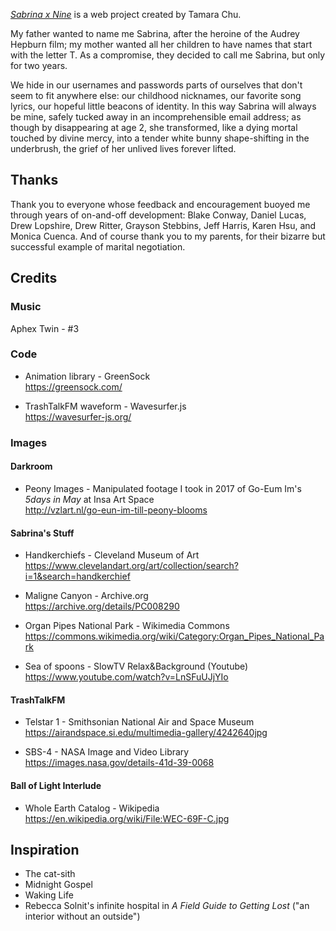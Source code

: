 _[Sabrina x Nine](https://sabrinaxnine.com)_ is a web project created by Tamara Chu.

My father wanted to name me Sabrina, after the heroine of the Audrey Hepburn film; my mother wanted all her children to have names that start with the letter T. As a compromise, they decided to call me Sabrina, but only for two years.

We hide in our usernames and passwords parts of ourselves that don't seem to fit anywhere else: our childhood nicknames, our favorite song lyrics, our hopeful little beacons of identity. In this way Sabrina will always be mine, safely tucked away in an incomprehensible email address; as though by disappearing at age 2, she transformed, like a dying mortal touched by divine mercy, into a tender white bunny shape-shifting in the underbrush, the grief of her unlived lives forever lifted.

## Thanks

Thank you to everyone whose feedback and encouragement buoyed me through years of on-and-off development: Blake Conway, Daniel Lucas, Drew Lopshire, Drew Ritter, Grayson Stebbins, Jeff Harris, Karen Hsu, and Monica Cuenca. And of course thank you to my parents, for their bizarre but successful example of marital negotiation.

## Credits

### Music

Aphex Twin - #3

### Code

- Animation library - GreenSock<br />
https://greensock.com/

- TrashTalkFM waveform - Wavesurfer.js<br />
https://wavesurfer-js.org/

### Images

#### Darkroom

- Peony Images - Manipulated footage I took in 2017 of Go-Eum Im's <em>5days in May</em> at Insa Art Space<br />
http://vzlart.nl/go-eun-im-till-peony-blooms

#### Sabrina's Stuff

- Handkerchiefs - Cleveland Museum of Art<br />
https://www.clevelandart.org/art/collection/search?i=1&search=handkerchief

- Maligne Canyon - Archive.org<br />
https://archive.org/details/PC008290

- Organ Pipes National Park - Wikimedia Commons<br />
https://commons.wikimedia.org/wiki/Category:Organ_Pipes_National_Park

- Sea of spoons - SlowTV Relax&Background (Youtube)<br />
https://www.youtube.com/watch?v=LnSFuUJjYIo

#### TrashTalkFM

- Telstar 1 - Smithsonian National Air and Space Museum<br />
https://airandspace.si.edu/multimedia-gallery/4242640jpg

- SBS-4 - NASA Image and Video Library<br />
https://images.nasa.gov/details-41d-39-0068

#### Ball of Light Interlude

- Whole Earth Catalog - Wikipedia<br />
https://en.wikipedia.org/wiki/File:WEC-69F-C.jpg

## Inspiration

- The cat-sith
- Midnight Gospel
- Waking Life
- Rebecca Solnit's infinite hospital in _A Field Guide to Getting Lost_ ("an interior without an outside")
